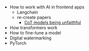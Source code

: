 - How to work with AI in frontend apps
	- Langchain
	- re-create papers
		- [CoT models being unfaithful](https://arxiv.org/pdf/2305.04388.pdf)
- How transformers work
- How to fine-tune a model
- Digital watermarking
- PyTorch
